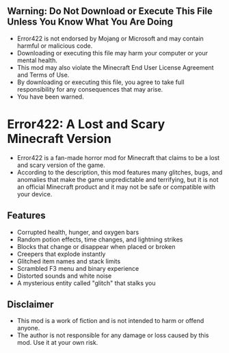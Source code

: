 ## Warning: Do Not Download or Execute This File Unless You Know What You Are Doing

- Error422 is not endorsed by Mojang or Microsoft and may contain harmful or malicious code. 
- Downloading or executing this file may harm your computer or your mental health. 
- This mod may also violate the Minecraft End User License Agreement and Terms of Use. 
- By downloading or executing this file, you agree to take full responsibility for any consequences that may arise. 
- You have been warned.

# Error422: A Lost and Scary Minecraft Version

- Error422 is a fan-made horror mod for Minecraft that claims to be a lost and scary version of the game.
- According to the description, this mod features many glitches, bugs, and anomalies that make the game unpredictable and terrifying, but it is not an official Minecraft product and it may not be safe or compatible with your device.


## Features

- Corrupted health, hunger, and oxygen bars
- Random potion effects, time changes, and lightning strikes
- Blocks that change or disappear when placed or broken
- Creepers that explode instantly
- Glitched item names and stack limits
- Scrambled F3 menu and binary experience
- Distorted sounds and white noise
- A mysterious entity called "glitch" that stalks you

## Disclaimer

- This mod is a work of fiction and is not intended to harm or offend anyone. 
- The author is not responsible for any damage or loss caused by this mod. Use it at your own risk.
